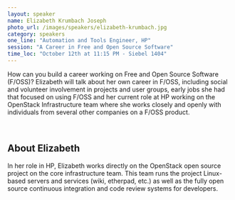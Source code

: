 ```yaml
---
layout: speaker
name: Elizabeth Krumbach Joseph
photo_url: /images/speakers/elizabeth-krumbach.jpg
category: speakers
one_line: "Automation and Tools Engineer, HP"
session: "A Career in Free and Open Source Software"
time_loc: "October 12th at 11:15 PM - Siebel 1404"
---
```


How can you build a career working on Free and Open Source Software
(F/OSS)? Elizabeth will talk about her own career in F/OSS, including
social and volunteer involvement in projects and user groups, early
jobs she had that focused on using F/OSS and her current role at HP
working on the OpenStack Infrastructure team where she works closely
and openly with individuals from several other companies on a F/OSS
product.

<br/>

## About Elizabeth
In her role in HP, Elizabeth works directly on the
OpenStack open source project on the core infrastructure team. This
team runs the project Linux-based servers and services (wiki,
etherpad, etc.) as well as the fully open source continuous
integration and code review systems for developers.
